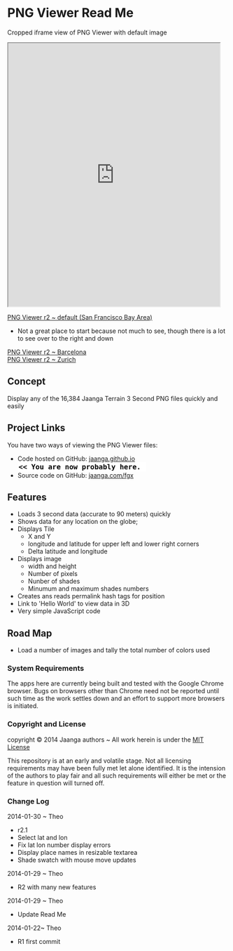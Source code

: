 PNG Viewer Read Me
==================

Cropped iframe view of PNG Viewer with default image
<iframe src=http://jaanga.github.io/terrain-viewer/png-viewer/r2/png-viewer-r2.html width=96% height=600px >
visible here: http://jaanga.github.io/terrain-viewer/png-viewer/ </iframe>

[PNG Viewer r2 ~ default (San Francisco Bay Area)]( http://jaanga.github.io/terrain-viewer/png-viewer/r2/png-viewer-r2.html )   
- Not a great place to start because not much to see, though there is a lot to see over to the right and down  

[PNG Viewer r2 ~ Barcelona]( http://jaanga.github.io/terrain-viewer/png-viewer/r2/png-viewer-r2.html#64#47 )  
[PNG Viewer r2 ~ Zurich]( http://jaanga.github.io/terrain-viewer/png-viewer/r2/png-viewer-r2.html#67#44 )  

## Concept

Display any of the 16,384 Jaanga Terrain 3 Second PNG files quickly and easily

## Project Links

You have two ways of viewing the PNG Viewer files:

* Code hosted on GitHub: [jaanga.github.io]( http://jaanga.github.io/terrain-viewer/png-viewer/ "view the files as apps." ) <input value="<< You are now probably here." size=28 style="font:bold 12pt monospace;border-width:0;" >  
* Source code on GitHub: [jaanga.com/fgx]( https://github.com/jaanga/terrain-viewer/tree/gh-pages/png-viewer/ "View the files as source code." ) <scan style=display:none ><< You are now probably here.</scan>


## Features

- Loads 3 second data (accurate to 90 meters) quickly
- Shows data for any location on the globe;
- Displays Tile 
	- X and Y
	- longitude and latitude for upper left and lower right corners
	- Delta latitude and longitude
- Displays image
	- width and height
	- Number of pixels
	- Nunber of shades
	- Minumum and maximum shades numbers
- Creates ans reads permalink hash tags for position
- Link to 'Hello World' to view data in 3D
- Very simple JavaScript code

## Road Map

* Load a number of images and tally the total number of colors used

### System Requirements

The apps here are currently being built and tested with the Google Chrome browser. 
Bugs on browsers other than Chrome need not be reported until such time as the work settles down and an effort to support more browsers is initiated.


### Copyright and License
copyright &copy; 2014 Jaanga authors ~ All work herein is under the [MIT License](http://jaanga.github.io/libs/jaanga-copyright-and-mit-license.md)

This repository is at an early and volatile stage. Not all licensing requirements may have been fully met let alone identified. It is the intension of the authors to play fair and all such requirements will either be met or the feature in question will turned off.

### Change Log

2014-01-30 ~ Theo

* r2.1
* Select lat and lon
* Fix lat lon number display errors
* Display place names in resizable textarea
* Shade swatch with mouse move updates

2014-01-29 ~ Theo

* R2 with many new features


2014-01-29 ~ Theo

* Update Read Me


2014-01-22~ Theo

* R1 first commit